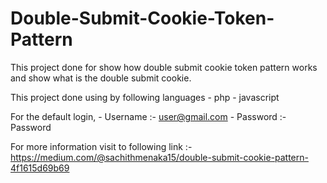 # Double-Submit-Cookie-Token-Pattern

This project done for show how double submit cookie token pattern works and show what is the double submit cookie.

This project done using by following languages
    - php
    - javascript
    

For the default login,
    - Username :- user@gmail.com
    - Password :- Password
    
For more information visit to following link :- https://medium.com/@sachithmenaka15/double-submit-cookie-pattern-4f1615d69b69

